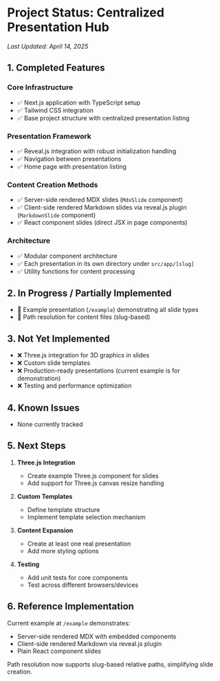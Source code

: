 # Project Status: Centralized Presentation Hub

*Last Updated: April 14, 2025*

## 1. Completed Features

### Core Infrastructure
- ✅ Next.js application with TypeScript setup
- ✅ Tailwind CSS integration
- ✅ Base project structure with centralized presentation listing

### Presentation Framework
- ✅ Reveal.js integration with robust initialization handling
- ✅ Navigation between presentations
- ✅ Home page with presentation listing

### Content Creation Methods
- ✅ Server-side rendered MDX slides (`MdxSlide` component)
- ✅ Client-side rendered Markdown slides via reveal.js plugin (`MarkdownSlide` component) 
- ✅ React component slides (direct JSX in page components)

### Architecture
- ✅ Modular component architecture
- ✅ Each presentation in its own directory under `src/app/[slug]`
- ✅ Utility functions for content processing

## 2. In Progress / Partially Implemented

- 🔄 Example presentation (`/example`) demonstrating all slide types
- 🔄 Path resolution for content files (slug-based)

## 3. Not Yet Implemented

- ❌ Three.js integration for 3D graphics in slides
- ❌ Custom slide templates
- ❌ Production-ready presentations (current example is for demonstration)
- ❌ Testing and performance optimization

## 4. Known Issues

- None currently tracked

## 5. Next Steps

1. **Three.js Integration**
   - Create example Three.js component for slides
   - Add support for Three.js canvas resize handling

2. **Custom Templates**
   - Define template structure
   - Implement template selection mechanism  

3. **Content Expansion**
   - Create at least one real presentation
   - Add more styling options
   
4. **Testing**
   - Add unit tests for core components
   - Test across different browsers/devices

## 6. Reference Implementation

Current example at `/example` demonstrates:
- Server-side rendered MDX with embedded components
- Client-side rendered Markdown via reveal.js plugin
- Plain React component slides

Path resolution now supports slug-based relative paths, simplifying slide creation.
